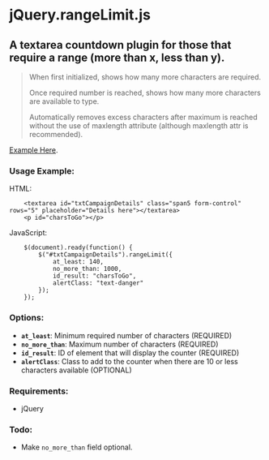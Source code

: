 jQuery.rangeLimit.js
====================

A textarea countdown plugin for those that require a range (more than x, less than y).
--------------------------------------------------------------------------------------

> When first initialized, shows how many more characters are required.
> 
> Once required number is reached, shows how many more characters are available to type.
>
> Automatically removes excess characters after maximum is reached without the use of maxlength attribute (although maxlength attr is recommended).

[Example Here](http://www.bricebentler.com/rangelimit/ "Example Here").

### Usage Example:
HTML:

		<textarea id="txtCampaignDetails" class="span5 form-control" rows="5" placeholder="Details here"></textarea>
		<p id="charsToGo"></p>

JavaScript:

		$(document).ready(function() {
			$("#txtCampaignDetails").rangeLimit({
				at_least: 140,
				no_more_than: 1000,
				id_result: "charsToGo",
				alertClass: "text-danger"
			});
		});

### Options:

* **`at_least`**: Minimum required number of characters (REQUIRED)
* **`no_more_than`**: Maximum number of characters (REQUIRED)
* **`id_result`**: ID of element that will display the counter (REQUIRED)
* **`alertClass`**: Class to add to the counter when there are 10 or less characters available (OPTIONAL)

### Requirements:

* jQuery

### Todo:

* Make `no_more_than` field optional.
